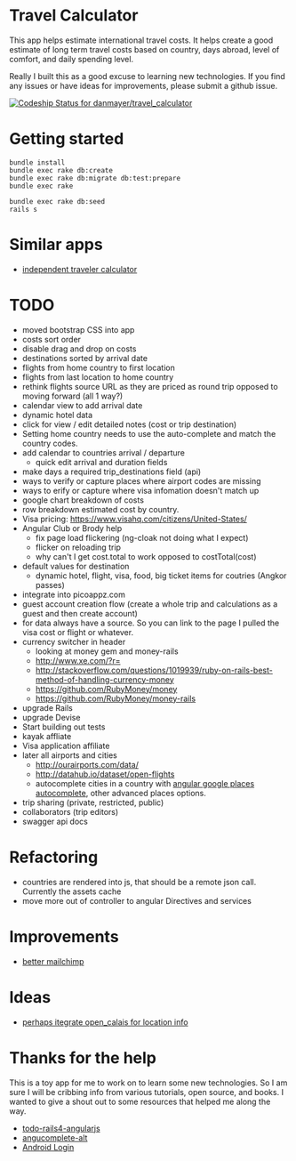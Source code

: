 # Travel Calculator

This app helps estimate international travel costs. It helps create a good estimate of long term travel costs based on country, days abroad, level of comfort, and daily spending level.

Really I built this as a good excuse to learning new
technologies. If you find any issues or have ideas for improvements, please submit a github issue.

[ ![Codeship Status for danmayer/travel_calculator](https://codeship.com/projects/a35ff250-97b7-0132-f770-6a66c6b56914/status?branch=master)](https://codeship.com/projects/63202)

# Getting started

	bundle install
    bundle exec rake db:create
    bundle exec rake db:migrate db:test:prepare
    bundle exec rake
    
    bundle exec rake db:seed
    rails s

# Similar apps

* [independent traveler calculator](http://www.independenttraveler.com/travel-budget-calculator)

# TODO

* moved bootstrap CSS into app
* costs sort order
* disable drag and drop on costs
* destinations sorted by arrival date
* flights from home country to first location
* flights from last location to home country
* rethink flights source URL as they are priced as round trip opposed to moving forward (all 1 way?)
* calendar view to add arrival date
* dynamic hotel data
* click for view / edit detailed notes (cost or trip destination)
* Setting home country needs to use the auto-complete and match the country codes.
* add calendar to countries arrival / departure
  * quick edit arrival and duration fields 
* make days a required trip_destinations field (api)
* ways to verify or capture places where airport codes are missing
* ways to erify or capture where visa infomation doesn't match up
* google chart breakdown of costs
* row breakdown estimated cost by country.
* Visa pricing: https://www.visahq.com/citizens/United-States/
* Angular Club or Brody help
  * fix page load flickering (ng-cloak not doing what I expect)
  * flicker on reloading trip
  * why can't I get cost.total to work opposed to costTotal(cost)
* default values for destination
  * dynamic hotel, flight, visa, food, big ticket items for coutries (Angkor passes)
* integrate into picoappz.com
* guest account creation flow (create a whole trip and calculations as a guest and then create account)
* for data always have a source. So you can link to the page I pulled the visa cost or flight or whatever.
* currency switcher in header
  * looking at money gem and money-rails
  * http://www.xe.com/?r=
  * http://stackoverflow.com/questions/1019939/ruby-on-rails-best-method-of-handling-currency-money
  * https://github.com/RubyMoney/money
  * https://github.com/RubyMoney/money-rails
* upgrade Rails
* upgrade Devise
* Start building out tests
* kayak affliate
* Visa application affiliate	
* later all airports and cities
  * http://ourairports.com/data/
  * http://datahub.io/dataset/open-flights
  * autocomplete cities in a country with [angular google places autocomplete](http://ngmodules.org/modules/ngAutocomplete), other advanced places options.
* trip sharing (private, restricted, public)
* collaborators (trip editors)
* swagger api docs

# Refactoring

* countries are rendered into js, that should be a remote json call. Currently the assets cache
* move more out of controller to angular Directives and services

# Improvements

* [better mailchimp](http://designshack.net/articles/css/custom-mailchimp-email-signup-form/)

# Ideas

* [perhaps itegrate open_calais for location info](https://github.com/elguapo1611/open_calais)

# Thanks for the help

This is a toy app for me to work on to learn some new technologies. So I am sure I will be cribbing info from various tutorials, open source, and books. I wanted to give a shout out to some resources that helped me along the way.

* [todo-rails4-angularjs](https://github.com/mkwiatkowski/todo-rails4-angularjs)
* [angucomplete-alt](https://github.com/ghiden/angucomplete-alt)
* [Android Login](http://lucatironi.github.io/tutorial/2012/10/15/ruby_rails_android_app_authentication_devise_tutorial_part_one/)
